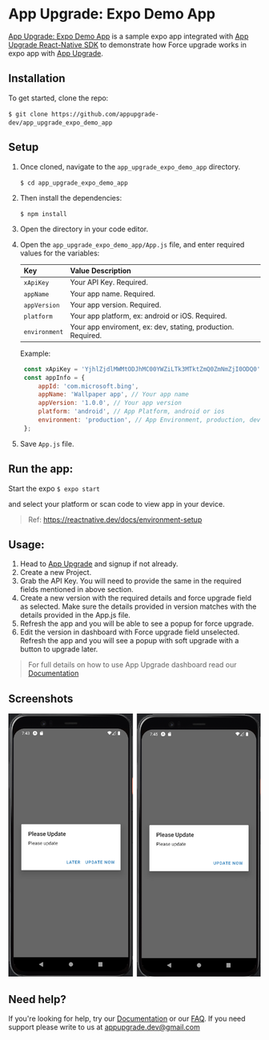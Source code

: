 # App Upgrade: Expo Demo App

[App Upgrade: Expo Demo App](https://github.com/appupgrade-dev/app_upgrade_expo_demo_app) is a sample expo app integrated with [App Upgrade React-Native SDK](https://www.npmjs.com/package/app-upgrade-react-native-sdk) to demonstrate how Force upgrade works in expo app with [App Upgrade](https://appupgrade.dev). 


## Installation

To get started, clone the repo:

`$ git clone https://github.com/appupgrade-dev/app_upgrade_expo_demo_app`

## Setup

1. Once cloned, navigate to the `app_upgrade_expo_demo_app` directory.

   `$ cd app_upgrade_expo_demo_app`

2. Then install the dependencies:

   `$ npm install`

3. Open the directory in your code editor.

4. Open the `app_upgrade_expo_demo_app/App.js` file, and enter required values for the variables:

   | Key                   | Value Description |
   | -----------------------|-------------|
   | `xApiKey`     | Your API Key. Required. |
   | `appName`  | Your app name. Required. |
   | `appVersion`  | Your app version. Required. |
   | `platform`  | Your app platform, ex: android or iOS. Required. |
   | `environment`  | Your app enviroment, ex: dev, stating, production. Required. |

   Example:

   ```js
    const xApiKey = 'YjhlZjdlMWMtODJhMC00YWZiLTk3MTktZmQ0ZmNmZjI0ODQ0';
    const appInfo = {
        appId: 'com.microsoft.bing',
        appName: 'Wallpaper app', // Your app name
        appVersion: '1.0.0', // Your app version
        platform: 'android', // App Platform, android or ios
        environment: 'production', // App Environment, production, development
    };
   ```

5. Save `App.js` file.

## Run the app:
   Start the expo
   `$ expo start`

   and select your platform or scan code to view app in your device.

> Ref: https://reactnative.dev/docs/environment-setup

## Usage:   

1. Head to [App Upgrade](https://appupgrade.dev) and signup if not already.
2. Create a new Project.
3. Grab the API Key. You will need to provide the same in the required fields mentioned in above section.
4. Create a new version with the required details and force upgrade field as selected. Make sure the details provided in version matches with the details provided in the App.js file.
5. Refresh the app and you will be able to see a popup for force upgrade.
6. Edit the version in dashboard with Force upgrade field unselected. Refresh the app and you will see a popup with soft upgrade with a button to upgrade later.
 > For full details on how to use App Upgrade dashboard read our [Documentation](https://appupgrade.dev/docs)

## Screenshots
 ![forceupgrade_expo](https://raw.githubusercontent.com/appupgrade-dev/app-upgrade-assets/main/images/forceupgrade_expo.png)

## Need help?

If you're looking for help, try our [Documentation](https://appupgrade.dev/docs/) or our [FAQ](https://appupgrade.dev/docs/app-upgrade-faq).
If you need support please write to us at appupgrade.dev@gmail.com
